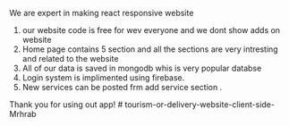 We are expert in making react responsive website

1. our website code is free for wev everyone and we dont show adds on website
2. Home page contains 5 section and all the sections are very intresting and related to the website
3. All of our data is saved in mongodb whis is very popular databse
4. Login system is implimented using firebase.
5. New services can be posted frm add service section .

Thank you for using out app!
#   t o u r i s m - o r - d e l i v e r y - w e b s i t e - c l i e n t - s i d e - M r h r a b  
 
